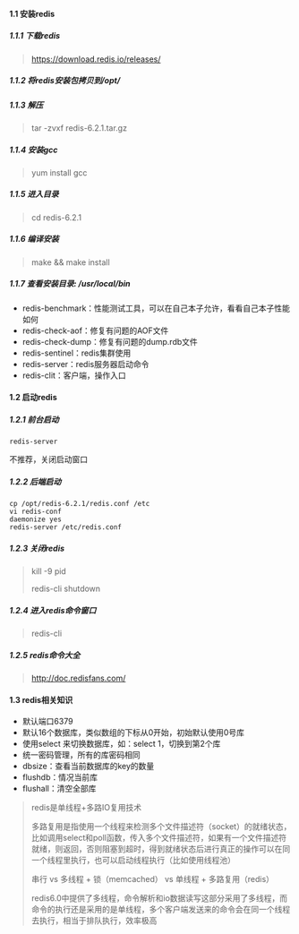 ####  1.1 安装redis

##### 1.1.1 下载redis

> https://download.redis.io/releases/

##### 1.1.2 将redis安装包拷贝到/opt/

##### 1.1.3 解压

> tar -zvxf redis-6.2.1.tar.gz

##### 1.1.4 安装gcc

> yum install gcc

##### 1.1.5 进入目录

> cd redis-6.2.1

##### 1.1.6 编译安装

> make && make install

##### 1.1.7 查看安装目录: /usr/local/bin

- redis-benchmark：性能测试工具，可以在自己本子允许，看看自己本子性能如何
- redis-check-aof：修复有问题的AOF文件
- redis-check-dump：修复有问题的dump.rdb文件
- redis-sentinel：redis集群使用
- redis-server：redis服务器启动命令
- redis-clit：客户端，操作入口



#### 1.2 启动redis

##### 1.2.1 前台启动

```
redis-server
```

不推荐，关闭启动窗口

##### 1.2.2 后端启动

```
cp /opt/redis-6.2.1/redis.conf /etc
vi redis-conf
daemonize yes
redis-server /etc/redis.conf
```

##### 1.2.3 关闭redis

> kill -9 pid
>
> redis-cli shutdown

##### 1.2.4 进入redis命令窗口

> redis-cli

##### 1.2.5 redis命令大全

> http://doc.redisfans.com/

#### 1.3 redis相关知识

* 默认端口6379
* 默认16个数据库，类似数组的下标从0开始，初始默认使用0号库
* 使用select <dbid>来切换数据库，如：select 1，切换到第2个库
* 统一密码管理，所有的库密码相同
* dbsize：查看当前数据库的key的数量
* flushdb：情况当前库
* flushall：清空全部库

> redis是单线程+多路IO复用技术
>
> 多路复用是指使用一个线程来检测多个文件描述符（socket）的就绪状态，比如调用select和poll函数，传入多个文件描述符，如果有一个文件描述符就绪，则返回，否则阻塞到超时，得到就绪状态后进行真正的操作可以在同一个线程里执行，也可以启动线程执行（比如使用线程池）
>
> 串行 vs 多线程 + 锁（memcached） vs 单线程 + 多路复用（redis）
>
> redis6.0中提供了多线程，命令解析和io数据读写这部分采用了多线程，而命令的执行还是采用的是单线程，多个客户端发送来的命令会在同一个线程去执行，相当于排队执行，效率极高